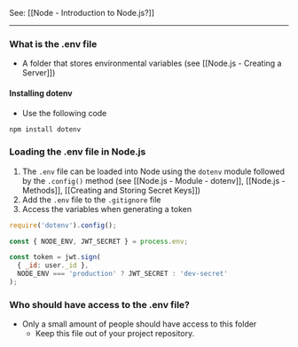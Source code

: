 See: [[Node - Introduction to Node.js?]]

--- 

### What is the .env file
* A folder that stores environmental variables (see [[Node.js - Creating a Server]])
#### Installing dotenv
* Use the following code
```bash
npm install dotenv
```
### Loading the .env file in Node.js
1) The `.env` file can be loaded into Node using the `dotenv` module followed by the `.config()` method (see [[Node.js - Module - dotenv]], [[Node.js - Methods]], [[Creating and Storing Secret Keys]])
2) Add the `.env` file to the `.gitignore` file
3) Access the variables when generating a token
```js
require('dotenv').config();

const { NODE_ENV, JWT_SECRET } = process.env;

const token = jwt.sign(
  { _id: user._id },
  NODE_ENV === 'production' ? JWT_SECRET : 'dev-secret'
); 
```

### Who should have access to the .env file?
* Only a small amount of people should have access to this folder
	* Keep this file out of your project repository.